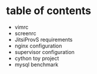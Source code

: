 # table of contents
+ vimrc
+ screenrc
+ JitsiProvS requirements
+ nginx configuration
+ supervisor configuration
+ cython toy project
+ mysql benchmark
